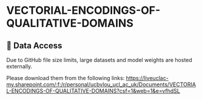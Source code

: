 # VECTORIAL-ENCODINGS-OF-QUALITATIVE-DOMAINS
## 📁 Data Access

Due to GitHub file size limits, large datasets and model weights are hosted externally.

Please download them from the following links:
https://liveuclac-my.sharepoint.com/:f:/r/personal/ucbvlou_ucl_ac_uk/Documents/VECTORIAL-ENCODINGS-OF-QUALITATIVE-DOMAINS?csf=1&web=1&e=vfhdSL

